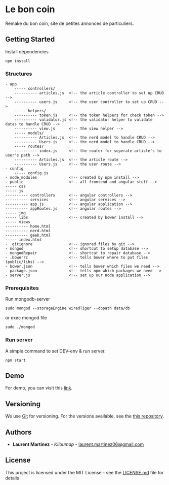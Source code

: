 # Le bon coin

Remake du bon coin, site de petites annonces de particuliers.

## Getting Started

Install dependencies

```
npm install

```

### Structures

    - app
        ----- controllers/
        ---------- articles.js  <!-- the article controller to set up CRUD -->
        ---------- users.js     <!-- the user controller to set up CRUD -->
        ----- helpers/
        ---------- token.js     <!-- the token helpers for check token -->
        ---------- validator.js <!-- the validator helper to validate datas to handle CRUD -->
        ---------- view.js      <!-- the view helper -->
        ----- models/
        ---------- Articles.js  <!-- the nerd model to handle CRUD -->
        ---------- Users.js     <!-- the nerd model to handle CRUD -->
        ----- routes/
        ---------- index.js     <!-- the router for seperate article's to user's path -->
        ---------- Articles.js  <!-- the article route -->
        ---------- Users.js     <!-- the user route -->
    - config
        ----- config.js   
    - node_modules              <!-- created by npm install -->
    - public                    <!-- all frontend and angular stuff -->
    ----- css
    ----- js
    ---------- controllers      <!-- angular controllers -->
    ---------- services         <!-- angular services -->
    ---------- app.js           <!-- angular application -->
    ---------- appRoutes.js     <!-- angular routes -->
    ----- img
    ----- libs                  <!-- created by bower install -->
    ----- views
    ---------- home.html
    ---------- nerd.html
    ---------- geek.html
    ----- index.html
    - .gitignore                <!-- ignored files by git -->
    - mongod                    <!-- shortcut to setup database -->
    - mongodRepair              <!-- shortcut to repair database -->
    - .bowerrc                  <!-- tells bower where to put files (public/libs) -->
    - bower.json                <!-- tells bower which files we need -->
    - package.json              <!-- tells npm which packages we need -->
    - server.js                 <!-- set up our node application -->
    
### Prerequisites

Run mongodb-server

```
sudo mongod --storageEngine wiredTiger --dbpath data/db
```

or exec mongod file
````
sudo ./mongod
````

 
### Run server

A simple command to set DEV-env & run server.

```
npm start
```


## Demo

For demo, you can visit this [link](5.196.66.106/leboncoin).

## Versioning

We use [Git](https://git-scm.com/) for versioning. For the versions available, see the [this repository](https://github.com/kiloumap/Le-bon-coin). 

## Authors

* **Laurent Martinez** - *Kiloumap* - [laurent.martinez06@gmail.com](laurent.martinez06@gmail.com)


## License

This project is licensed under the MIT License - see the [LICENSE.md](LICENSE.md) file for details
